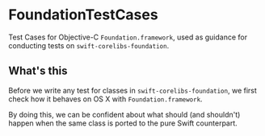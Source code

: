 # FoundationTestCases
Test Cases for Objective-C `Foundation.framework`, used as guidance for conducting tests on `swift-corelibs-foundation`.

## What's this

Before we write any test for classes in `swift-corelibs-foundation`, we first check how it behaves on OS X with `Foundation.framework`.

By doing this, we can be confident about what should (and shouldn't) happen when the same class is ported to the pure Swift counterpart.


